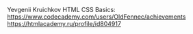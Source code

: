 Yevgenii Kruichkov
HTML CSS Basics: https://www.codecademy.com/users/OldFennec/achievements
https://htmlacademy.ru/profile/id804917